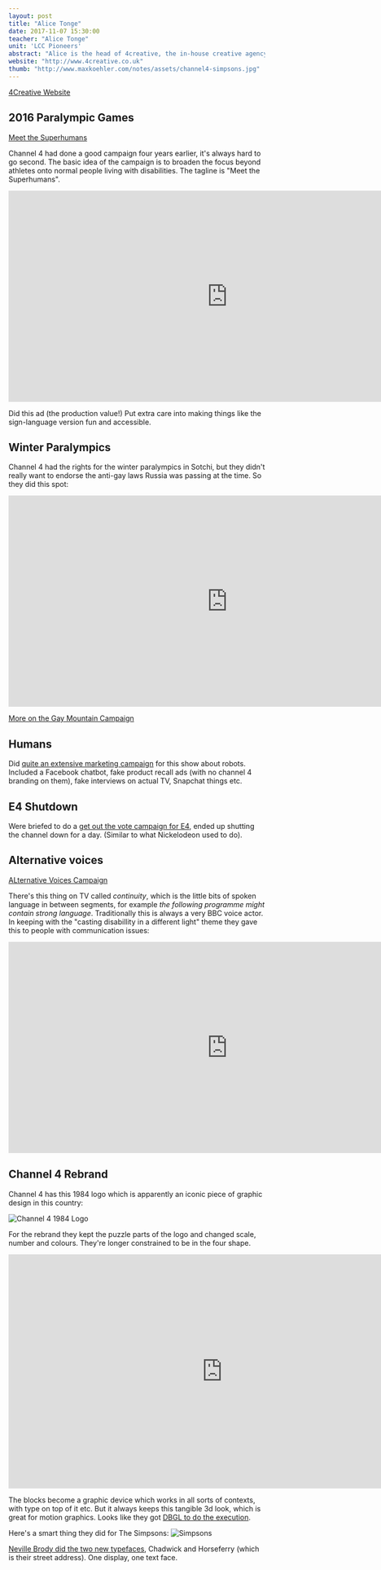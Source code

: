 ```yaml
---
layout: post
title: "Alice Tonge"
date: 2017-11-07 15:30:00
teacher: "Alice Tonge"
unit: 'LCC Pioneers'
abstract: "Alice is the head of 4creative, the in-house creative agency of Channel 4"
website: "http://www.4creative.co.uk"
thumb: "http://www.maxkoehler.com/notes/assets/channel4-simpsons.jpg"
---
```


[4Creative Website](http://www.4creative.co.uk/)

## 2016 Paralympic Games

[Meet the Superhumans](http://www.4creative.co.uk/#/work/meet-the-superhumans)

Channel 4 had done a good campaign four years earlier, it's always hard to go second. The basic idea of the campaign is to broaden the focus beyond athletes onto normal people living with disabilities. The tagline is "Meet the Superhumans".

<iframe width="860" height="415" src="https://www.youtube.com/embed/IocLkk3aYlk?rel=0" frameborder="0" allowfullscreen></iframe>

Did this ad (the production value!) Put extra care into making things like the sign-language version fun and accessible.

## Winter Paralympics

Channel 4 had the rights for the winter paralympics in Sotchi, but they didn't really want to endorse the anti-gay laws Russia was passing at the time. So they did this spot:

<iframe width="860" height="415" src="https://www.youtube.com/embed/-6RID82Ru-k" frameborder="0" allowfullscreen></iframe>

[More on the Gay Mountain Campaign](http://www.4creative.co.uk/#/work/gay-mountain)

## Humans

Did [quite an extensive marketing campaign](http://www.4creative.co.uk/#/work/humans) for this show about robots. Included a Facebook chatbot, fake product recall ads (with no channel 4 branding on them), fake interviews on actual TV, Snapchat things etc. 

## E4 Shutdown

Were briefed to do a [get out the vote campaign for E4](http://www.4creative.co.uk/#/work/shutdown), ended up shutting the channel down for a day. (Similar to what Nickelodeon used to do).

## Alternative voices

[ALternative Voices Campaign](http://www.4creative.co.uk/#/work/alternative-voices)

There's this thing on TV called *continuity*, which is the little bits of spoken language in between segments, for example *the following programme might contain strong language*. Traditionally this is always a very BBC voice actor. In keeping with the "casting disabillity in a different light" theme they gave this to people with communication issues: 

<iframe width="860" height="415" src="https://www.youtube.com/embed/vId0-flH7qQ" frameborder="0" allowfullscreen></iframe>

## Channel 4 Rebrand

Channel 4 has this 1984 logo which is apparently an iconic piece of graphic design in this country:

![Channel 4 1984 Logo](/notes/assets/channel-4-1984.jpg)

For the rebrand they kept the puzzle parts of the logo and changed scale, number and colours. They're longer constrained to be in the four shape. 

<iframe src="https://player.vimeo.com/video/140805787" width="840" height="460" frameborder="0" webkitallowfullscreen mozallowfullscreen allowfullscreen></iframe>

The blocks become a graphic device which works in all sorts of contexts, with type on top of it etc. But it always keeps this tangible 3d look, which is great for motion graphics. Looks like they got [DBGL to do the execution](https://dblg.co.uk/projects/channel-4/).

Here's a smart thing they did for The Simpsons:
![Simpsons](/notes/assets/channel4-simpsons.jpg)

[Neville Brody did the two new typefaces](http://brody-associates.com/projects/channel-4), Chadwick and Horseferry (which is their street address). One display, one text face.